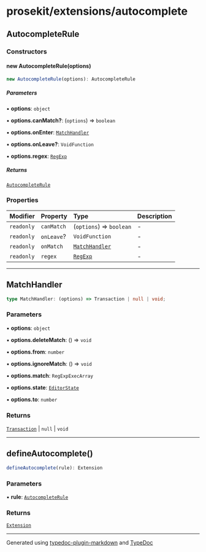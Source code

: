 # prosekit/extensions/autocomplete

## AutocompleteRule

### Constructors

#### new AutocompleteRule(options)

```ts
new AutocompleteRule(options): AutocompleteRule
```

##### Parameters

▪ **options**: `object`

▪ **options.canMatch?**: (`options`) => `boolean`

▪ **options.onEnter**: [`MatchHandler`](autocomplete.md#matchhandler)

▪ **options.onLeave?**: `VoidFunction`

▪ **options.regex**: [`RegExp`]( https://developer.mozilla.org/en-US/docs/Web/JavaScript/Reference/Global_Objects/RegExp )

##### Returns

[`AutocompleteRule`](autocomplete.md#autocompleterule)

### Properties

| Modifier | Property | Type | Description |
| :------ | :------ | :------ | :------ |
| `readonly` | `canMatch` | (`options`) => `boolean` | - |
| `readonly` | `onLeave`? | `VoidFunction` | - |
| `readonly` | `onMatch` | [`MatchHandler`](autocomplete.md#matchhandler) | - |
| `readonly` | `regex` | [`RegExp`]( https://developer.mozilla.org/en-US/docs/Web/JavaScript/Reference/Global_Objects/RegExp ) | - |

***

## MatchHandler

```ts
type MatchHandler: (options) => Transaction | null | void;
```

### Parameters

▪ **options**: `object`

▪ **options.deleteMatch**: () => `void`

▪ **options.from**: `number`

▪ **options.ignoreMatch**: () => `void`

▪ **options.match**: `RegExpExecArray`

▪ **options.state**: [`EditorState`]( https://prosemirror.net/docs/ref/#state.EditorState )

▪ **options.to**: `number`

### Returns

[`Transaction`]( https://prosemirror.net/docs/ref/#state.Transaction ) \| `null` \| `void`

***

## defineAutocomplete()

```ts
defineAutocomplete(rule): Extension
```

### Parameters

▪ **rule**: [`AutocompleteRule`](autocomplete.md#autocompleterule)

### Returns

[`Extension`](../core.md#extensiont)

***

Generated using [typedoc-plugin-markdown](https://www.npmjs.com/package/typedoc-plugin-markdown) and [TypeDoc](https://typedoc.org/)
